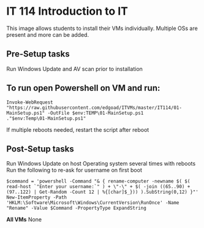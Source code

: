 # IT 114 Introduction to IT
This image allows students to install their VMs individually. Multiple OSs are present and more can be added.

## Pre-Setup tasks
Run Windows Update and AV scan prior to installation

## To run open Powershell on VM and run:
```
Invoke-WebRequest "https://raw.githubusercontent.com/edgoad/ITVMs/master/IT114/01-MainSetup.ps1" -OutFile $env:TEMP\01-MainSetup.ps1
."$env:Temp\01-MainSetup.ps1"
```

If multiple reboots needed, restart the script after reboot


## Post-Setup tasks
Run Windows Update on host Operating system several times with reboots
Run the following to re-ask for username on first boot
```
$command = 'powershell -Command "& { rename-computer -newname $( $( read-host `"Enter your username:`" ) + \"-\" + $( -join ((65..90) + (97..122) | Get-Random -Count 12 | %{[char]$_})) ).SubString(0,12) }"'
New-ItemProperty -Path 'HKLM:\Software\Microsoft\Windows\CurrentVersion\RunOnce' -Name "Rename" -Value $Command -PropertyType ExpandString
```
**All VMs**
None
